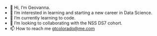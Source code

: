 - 👋 Hi, I’m Geovanna.
- 👀 I’m interested in learning and starting a new career in Data Science.
- 🌱 I’m currently learning to code.
- 💞️ I’m looking to collaborating with the NSS DS7 cohort.
- 📫 How to reach me gtcolorado@me.com

<!---
gtorres/gtorres is a ✨ special ✨ repository because its `README.md` (this file) appears on your GitHub profile.
You can click the Preview link to take a look at your changes.
--->
